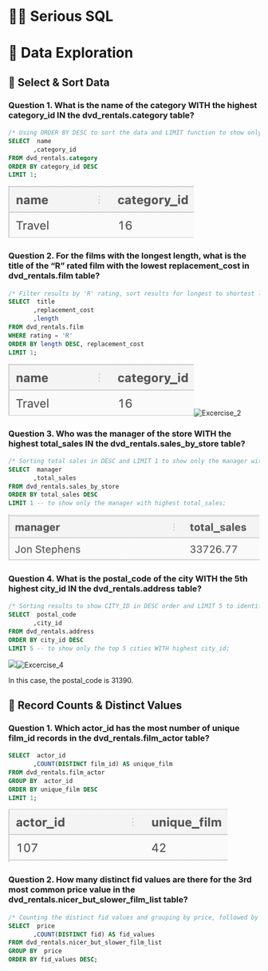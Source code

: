 # 👨‍💻 Serious SQL

# 🔎 Data Exploration

## 📌 Select & Sort Data

### Question 1. What is the name of the category WITH the highest category_id IN the dvd_rentals.category table?

```SQL
/* Using ORDER BY DESC to sort the data and LIMIT function to show only the highest outcome */
SELECT  name
       ,category_id
FROM dvd_rentals.category
ORDER BY category_id DESC
LIMIT 1;
```
![](Images/Exercise_1.jpeg)

### Question 2. For the films with the longest length, what is the title of the “R” rated film with the lowest replacement_cost in dvd_rentals.film table?

```SQL
/* Filter results by 'R' rating, sort results for longest to shortest length and least to most replacement cost */
SELECT  title
       ,replacement_cost
       ,length
FROM dvd_rentals.film
WHERE rating = 'R'
ORDER BY length DESC, replacement_cost
LIMIT 1;
```
![](Images/Exercise_2.jpeg)![Excercise_2](https://user-images.githubusercontent.com/103615594/172679760-870ee5f6-30d8-4da1-bc44-eece570c7e82.jpeg)


### Question 3. Who was the manager of the store WITH the highest total_sales IN the dvd_rentals.sales_by_store table?

```SQL
/* Sorting total sales in DESC and LIMIT 1 to show only the manager with highest total_sales */
SELECT  manager
       ,total_sales
FROM dvd_rentals.sales_by_store
ORDER BY total_sales DESC
LIMIT 1 -- to show only the manager with highest total_sales;
```
![](Images/Exercise_3.jpeg)

### Question 4. What is the postal_code of the city WITH the 5th highest city_id IN the dvd_rentals.address table?

```SQL
/* Sorting results to show CITY_ID in DESC order and LIMIT 5 to identify the 5th highest CITY_ID */
SELECT  postal_code
       ,city_id
FROM dvd_rentals.address
ORDER BY city_id DESC
LIMIT 5 -- to show only the top 5 cities WITH highest city_id;
```
![](Images/Exercise_4.jpeg)![Excercise_4](https://user-images.githubusercontent.com/103615594/172679577-10253965-a1b2-4e46-b826-02e537a9fdf4.jpeg)

In this case, the postal_code is 31390.


## 📌 Record Counts & Distinct Values

### Question 1. Which actor_id has the most number of unique film_id records in the dvd_rentals.film_actor table?

```SQL
SELECT  actor_id
       ,COUNT(DISTINCT film_id) AS unique_film
FROM dvd_rentals.film_actor
GROUP BY  actor_id
ORDER BY unique_film DESC
LIMIT 1;
```
![](Images/S2_Q1.jpeg)

### Question 2. How many distinct fid values are there for the 3rd most common price value in the dvd_rentals.nicer_but_slower_film_list table?

```SQL
/* Counting the distinct fid values and grouping by price, followed by ordering by descending values to identify the 3rd most common fid value */
SELECT  price
       ,COUNT(DISTINCT fid) AS fid_values
FROM dvd_rentals.nicer_but_slower_film_list
GROUP BY  price
ORDER BY fid_values DESC;
```
